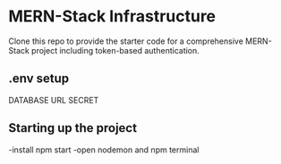 # MERN-Stack Infrastructure

Clone this repo to provide the starter code for a comprehensive MERN-Stack project including token-based authentication.

## .env setup
DATABASE URL
SECRET

## Starting up the project
-install npm start
-open nodemon and npm terminal